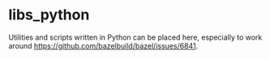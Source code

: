 # libs_python

Utilities and scripts written in Python can be placed here, especially to work around https://github.com/bazelbuild/bazel/issues/6841.